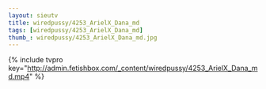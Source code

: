 ```yaml
--- 
layout: sieutv
title: wiredpussy/4253_ArielX_Dana_md
tags: [wiredpussy/4253_ArielX_Dana_md]
thumb_: wiredpussy/4253_ArielX_Dana_md.jpg
---
```

{% include tvpro key="http://admin.fetishbox.com/_content/wiredpussy/4253_ArielX_Dana_md.mp4" %} 
